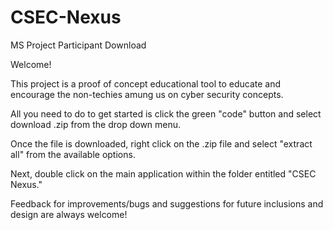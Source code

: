 # CSEC-Nexus
MS Project Participant Download

Welcome!

This project is a proof of concept educational tool to educate and encourage the non-techies amung us on cyber security concepts.

All you need to do to get started is click the green "code" button and select download .zip from the drop down menu.

Once the file is downloaded, right click on the .zip file and select "extract all" from the available options.

Next, double click on the main application within the folder entitled "CSEC Nexus."

Feedback for improvements/bugs and suggestions for future inclusions and design are always welcome!
